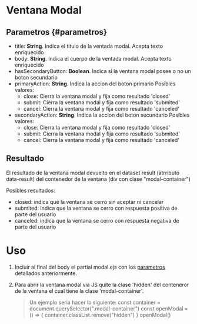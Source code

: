 # Ventana Modal

## Parametros {#parametros}

- title: **String**. Indica el titulo de la ventada modal. Acepta texto enriquecido 
- body: **String**. Indica el cuerpo de la ventada modal. Acepta texto enriquecido
- hasSecondaryButton: **Boolean**. Indica si la ventana modal posee o no un boton secundario
- primaryAction: **String**. Indica la accion del boton primario
  Posibles valores:
  - close: Cierra la ventana modal y fija como resultado 'closed'
  - submit: Cierra la ventana modal y fija como resultado 'submited'
  - cancel: Cierra la ventana modal y fija como resultado 'canceled'
- secondaryAction: **String**. Indica la accion del boton secundario
  Posibles valores:
  - close: Cierra la ventana modal y fija como resultado 'closed'
  - submit: Cierra la ventana modal y fija como resultado 'submited'
  - cancel: Cierra la ventana modal y fija como resultado 'canceled'


## Resultado

El resultado de la ventana modal devuelto en el dataset result (atrributo data-result) del contenedor de la ventana (div con clase "modal-container")

Posibles resultados: 
- closed: indica que la ventana se cerro sin aceptar ni cancelar
- submited: indica que la ventana se cerro con respuesta positiva de parte del usuario
- canceled: indica que la ventana se cerro con respuesta negativa de parte del usuario

# Uso

1. Incluir al final del body el partial modal.ejs con los [parametros](#parametros) detallados anteriormente.
2. Para abrir la ventana modal via JS quite la clase 'hidden' del conteneror de la ventana el cual tiene la clase 'modal-container'.

	> Un ejemplo seria hacer lo siguiente:
	> const container = document.querySelector(".modal-container")
	> const openModal = () => {
	> 	container.classList.remove("hidden")
	> }
	> openModal()
